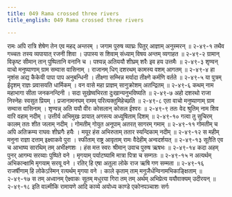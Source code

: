 ```yaml
---
title: 049 Rama crossed three rivers
title_english: 049 Rama crossed three rivers

---
```

<div class="audioEmbed"  caption="श्रीराम-हरिसीताराममूर्ति-घनपाठिभ्यां वचनम्" src="https://archive.org/download/Ramayana-recitation-Sriram-harisItArAmamUrti-Ghanapaati-v2/Kanda_2/Kanda_2_AYK-049-Gomathyadi_Naditharanam.mp3"></div>
रामः अपि रात्रि शेषेण तेन एव महद् अन्तरम् ।  
जगाम पुरुष व्याघ्रः पितुर् आज्ञाम् अनुस्मरन् ॥ २-४९-१  
तथैव गच्चतः तस्य व्यपायात् रजनी शिवा ।  
उपास्य स शिवाम् संध्याम् विषय अन्तम् व्यगाहत ॥ २-४९-२  
ग्रामान् विकृष्ट सीमान् तान् पुष्पितानि वनानि च ।  
पश्यन्न् अतिययौ शीघ्रम् शरैः इव हय उत्तमैः ॥ २-४९-३  
शृण्वन् वाचो मनुष्याणाम् ग्राम सम्वास वासिनाम् ।  
राजानम् धिग् दशरथम् कामस्य वशम् आगतम् ॥ २-४९-४  
हा नृशंस अद्य कैकेयी पापा पाप अनुबन्धिनी ।  
तीक्ष्णा सम्भिन्न मर्यादा तीक्ष्णे कर्मणि वर्तते ॥ २-४९-५  
या पुत्रम् ईदृशम् राज्ञः प्रवासयति धार्मिकम् ।  
वन वासे महा प्राज्ञम् सानुक्रोशम् अतन्द्रितम् ॥ २-४९-६  
कथम् नाम महाभागा सीता जनकनन्दिनी ।  
सदा सुखेष्वभिरता दुःखान्यनुभविष्यति ॥ २-४९-७  
अहो दशरथो राजा निस्नेहः स्वसुत प्रियम् ।  
प्रजानामनघम् रामम् परित्यक्तुमिहेच्छति ॥ २-४९-८  
एता वाचो मनुष्याणाम् ग्राम सम्वास वासिनाम् ।  
शृण्वन्न् अति ययौ वीरः कोसलान् कोसल ईश्वरः ॥ २-४९-९  
ततः वेद श्रुतिम् नाम शिव वारि वहाम् नदीम् ।  
उत्तीर्य अभिमुखः प्रायात् अगस्त्य अध्युषिताम् दिशम् ॥ २-४९-१०  
गत्वा तु सुचिरम् कालम् ततः शीत जलाम् नदीम् ।  
गोमतीम् गोयुत अनूपाम् अतरत् सागरम् गमाम् ॥ २-४९-११  
गोमतीम् च अपि अतिक्रम्य राघवः शीघ्रगैः हयैः ।  
मयूर हंस अभिरुताम् ततार स्यन्दिकाम् नदीम् ॥ २-४९-१२  
स महीम् मनुना राज्ञा दत्ताम् इक्ष्वाकवे पुरा ।  
स्फीताम् राष्ट्र आवृताम् रामः वैदेहीम् अन्वदर्शयत् ॥ २-४९-१३  
सूतैति एव च आभाष्य सारथिम् तम् अभीक्ष्णशः ।  
हंस मत्त स्वरः श्रीमान् उवाच पुरुष ऋषभः ॥ २-४९-१४  
कदा अहम् पुनर् आगम्य सरय्वाः पुष्पिते वने ।  
मृगयाम् पर्याटष्यामि मात्रा पित्रा च सम्गतः ॥ २-४९-१५  
न अत्यर्थम् अभिकान्क्षामि मृगयाम् सरयू वने ।  
रतिर् हि एषा अतुला लोके राज ऋषि गण सम्मता ॥ २-४९-१६  
राजर्षीणाम् हि लोकेऽस्मिन् रत्यर्थम् मृगया वने ।  
काले कृताम् ताम् मनुजैर्धन्विनामभिकाङ्क्षिताम् ॥ २-४९-१७  
स तम् अध्वानम् ऐक्ष्वाकः सूतम् मधुरया गिरा  
तम् तम् अर्थम् अभिप्रेत्य ययौवाक्यम् उदीरयन् ॥ २-४९-१८  
इति वाल्मीकि रामायणे आदि काव्ये अयोध्य काण्डे एकोनपञ्चाशः सर्गः
